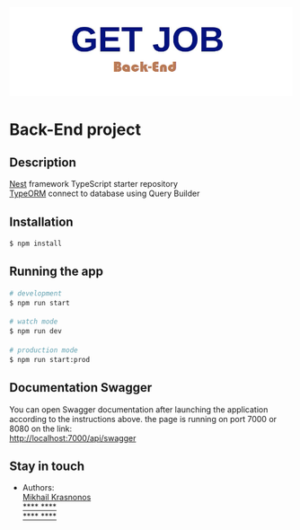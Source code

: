 ![](public/img/get-job.png)

# Back-End project
## Description

[Nest](https://github.com/nestjs/nest) framework TypeScript starter repository\
[TypeORM](https://typeorm.io/#/) connect to database using Query Builder

## Installation

```bash
$ npm install
```

## Running the app

```bash
# development
$ npm run start

# watch mode
$ npm run dev

# production mode
$ npm run start:prod
```

## Documentation Swagger 
You can open Swagger documentation after launching the application according to the instructions above. the page is running on port 7000 or 8080 on the link:\
[http://localhost:7000/api/swagger](http://localhost:7000/api/swagger/)

## Stay in touch

- Authors: \
  [Mikhail Krasnonos](https://github.com/Mishka31)\
  [**** ****]()\
  [**** ****]()
